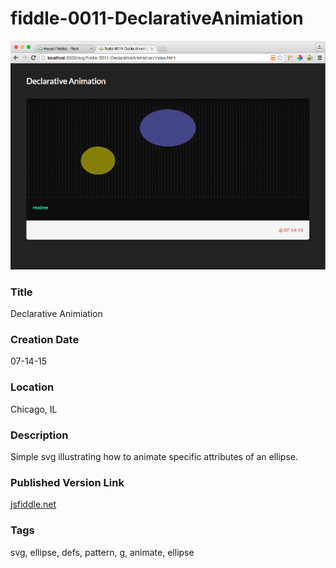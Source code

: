fiddle-0011-DeclarativeAnimiation
======

![Screenshot](screenshot.png)


### Title

Declarative Animiation


### Creation Date

07-14-15


### Location

Chicago, IL


### Description

Simple svg illustrating how to animate specific attributes of an ellipse.


### Published Version Link

[jsfiddle.net](http://jsfiddle.net/bradyhouse/pkjd7eog/)


### Tags

svg, ellipse, defs, pattern, g, animate, ellipse
